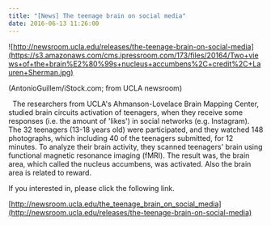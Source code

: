 ```yaml
---
title: "[News] The teenage brain on social media"
date: 2016-06-13 11:26:00
---
```


![http://newsroom.ucla.edu/releases/the-teenage-brain-on-social-media](https://s3.amazonaws.com/cms.ipressroom.com/173/files/20164/Two+views+of+the+brain%E2%80%99s+nucleus+accumbens%2C+credit%2C+Lauren+Sherman.jpg)

(AntonioGuillem/iStock.com; from UCLA newsroom)

  The researchers from UCLA's Ahmanson-Lovelace Brain Mapping Center, studied brain circuits activation of teenagers, when they receive some responses (i.e. the amount of 'likes') in social networks (e.g. Instagram). The 32 teenagers (13-18 years old) were participated, and they watched 148 photographs, which including 40 of the teenagers submitted, for 12 minutes. To analyze their brain activity, they scanned teenagers' brain using functional magnetic resonance imaging (fMRI). The result was, the brain area, which called the nucleus accumbens, was activated. Also the brain area is related to reward.

If you interested in, please click the following link.

[http://newsroom.ucla.edu/the_teenage_brain_on_social_media](http://newsroom.ucla.edu/releases/the-teenage-brain-on-social-media)


